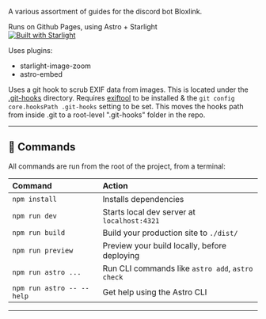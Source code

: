 A various assortment of guides for the discord bot Bloxlink.

Runs on Github Pages, using Astro + Starlight <br/>
[![Built with Starlight](https://astro.badg.es/v2/built-with-starlight/tiny.svg)](https://starlight.astro.build)

Uses plugins:

- starlight-image-zoom
- astro-embed

Uses a git hook to scrub EXIF data from images. This is located under the [.git-hooks](/.git-hooks) directory.
Requires [exiftool](https://exiftool.org/) to be installed & the `git config core.hooksPath .git-hooks` setting to be set.
This moves the hooks path from inside .git to a root-level ".git-hooks" folder in the repo.

---

## 🧞 Commands

All commands are run from the root of the project, from a terminal:

| Command                   | Action                                           |
| :------------------------ | :----------------------------------------------- |
| `npm install`             | Installs dependencies                            |
| `npm run dev`             | Starts local dev server at `localhost:4321`      |
| `npm run build`           | Build your production site to `./dist/`          |
| `npm run preview`         | Preview your build locally, before deploying     |
| `npm run astro ...`       | Run CLI commands like `astro add`, `astro check` |
| `npm run astro -- --help` | Get help using the Astro CLI                     |

---
